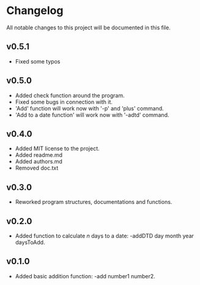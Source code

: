 # Changelog
All notable changes to this project will be documented in this file.

## v0.5.1
- Fixed some typos

## v0.5.0
- Added check function around the program.
- Fixed some bugs in connection with it.
- 'Add' function will work now with '-p' and 'plus' command.
- 'Add to a date function' will work now with '-adtd' command.

## v0.4.0
- Added MIT license to the project.
- Added readme.md
- Added authors.md
- Removed doc.txt

## v0.3.0
- Reworked program structures, documentations and functions.

## v0.2.0
- Added function to calculate _n_ days to a date: -addDTD day month year daysToAdd.

## v0.1.0
- Added basic addition function: -add number1 number2.

